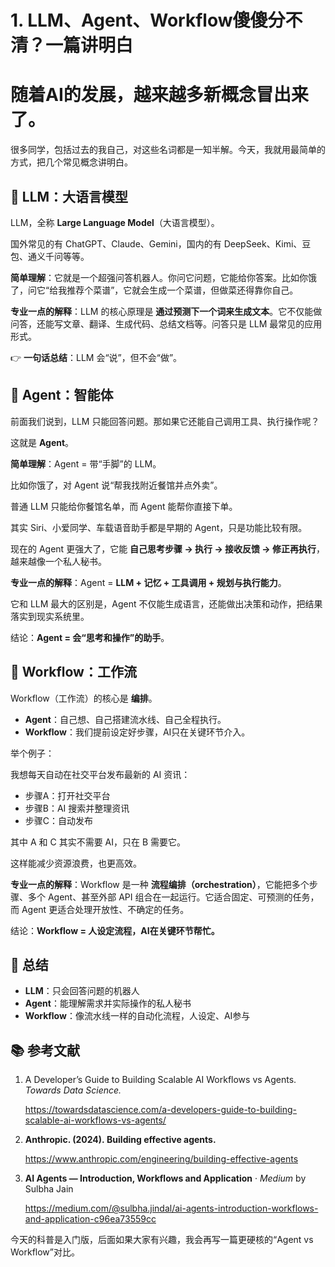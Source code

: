 # 1. **LLM、Agent、Workflow傻傻分不清？一篇讲明白**

# **随着AI的发展，越来越多新概念冒出来了。**

很多同学，包括过去的我自己，对这些名词都是一知半解。今天，我就用最简单的方式，把几个常见概念讲明白。

## **🤖 LLM：大语言模型**

LLM，全称 **Large Language Model**（大语言模型）。

国外常见的有 ChatGPT、Claude、Gemini，国内的有 DeepSeek、Kimi、豆包、通义千问等等。

**简单理解**：它就是一个超强问答机器人。你问它问题，它能给你答案。比如你饿了，问它“给我推荐个菜谱”，它就会生成一个菜谱，但做菜还得靠你自己。

**专业一点的解释**：LLM 的核心原理是 **通过预测下一个词来生成文本**。它不仅能做问答，还能写文章、翻译、生成代码、总结文档等。问答只是 LLM 最常见的应用形式。

👉 **一句话总结**：LLM 会“说”，但不会“做”。

## **🤖 Agent：智能体**

前面我们说到，LLM 只能回答问题。那如果它还能自己调用工具、执行操作呢？

这就是 **Agent**。

**简单理解**：Agent = 带“手脚”的 LLM。

比如你饿了，对 Agent 说“帮我找附近餐馆并点外卖”。

普通 LLM 只能给你餐馆名单，而 Agent 能帮你直接下单。

其实 Siri、小爱同学、车载语音助手都是早期的 Agent，只是功能比较有限。

现在的 Agent 更强大了，它能 **自己思考步骤 → 执行 → 接收反馈 → 修正再执行**，越来越像一个私人秘书。

**专业一点的解释**：Agent = **LLM + 记忆 + 工具调用 + 规划与执行能力**。

它和 LLM 最大的区别是，Agent 不仅能生成语言，还能做出决策和动作，把结果落实到现实系统里。

 结论：**Agent = 会“思考和操作”的助手**。

## **🔄 Workflow：工作流**

Workflow（工作流）的核心是 **编排**。

- **Agent**：自己想、自己搭建流水线、自己全程执行。
- **Workflow**：我们提前设定好步骤，AI只在关键环节介入。

举个例子：

我想每天自动在社交平台发布最新的 AI 资讯：

- 步骤A：打开社交平台
- 步骤B：AI 搜索并整理资讯
- 步骤C：自动发布

其中 A 和 C 其实不需要 AI，只在 B 需要它。

这样能减少资源浪费，也更高效。

**专业一点的解释**：Workflow 是一种 **流程编排（orchestration）**，它能把多个步骤、多个 Agent、甚至外部 API 组合在一起运行。它适合固定、可预测的任务，而 Agent 更适合处理开放性、不确定的任务。

结论：**Workflow = 人设定流程，AI在关键环节帮忙。**

## **📝 总结**

- **LLM**：只会回答问题的机器人
- **Agent**：能理解需求并实际操作的私人秘书
- **Workflow**：像流水线一样的自动化流程，人设定、AI参与

## **📚 参考文献**

1. A Developer’s Guide to Building Scalable AI Workflows vs Agents. *Towards Data Science.*
    
    https://towardsdatascience.com/a-developers-guide-to-building-scalable-ai-workflows-vs-agents/
    
2. **Anthropic. (2024). Building effective agents.**
    
    https://www.anthropic.com/engineering/building-effective-agents
    
3. **AI Agents — Introduction, Workflows and Application** · *Medium* by Sulbha Jain
    
    https://medium.com/@sulbha.jindal/ai-agents-introduction-workflows-and-application-c96ea73559cc
    

今天的科普是入门版，后面如果大家有兴趣，我会再写一篇更硬核的“Agent vs Workflow”对比。